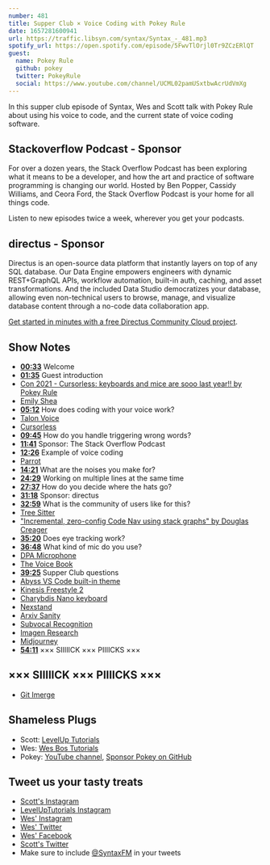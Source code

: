 ```yaml
---
number: 481
title: Supper Club × Voice Coding with Pokey Rule
date: 1657281600941
url: https://traffic.libsyn.com/syntax/Syntax_-_481.mp3
spotify_url: https://open.spotify.com/episode/5FwvTlOrjl0Tr9ZCzERlQT
guest:
  name: Pokey Rule
  github: pokey
  twitter: PokeyRule
  social: https://www.youtube.com/channel/UCML02pamUSxtbwAcrUdVmXg
---
```


In this supper club episode of Syntax, Wes and Scott talk with Pokey Rule about using his voice to code, and the current state of voice coding software.

## Stackoverflow Podcast - Sponsor

For over a dozen years, the Stack Overflow Podcast has been exploring what it means to be a developer, and how the art and practice of software programming is changing our world. Hosted by Ben Popper, Cassidy Williams, and Ceora Ford, the Stack Overflow Podcast is your home for all things code.

Listen to new episodes twice a week, wherever you get your podcasts.

## directus - Sponsor

Directus is an open-source data platform that instantly layers on top of any SQL database. Our Data Engine empowers engineers with dynamic REST+GraphQL APIs, workflow automation, built-in auth, caching, and asset transformations. And the included Data Studio democratizes your database, allowing even non-technical users to browse, manage, and visualize database content through a no-code data collaboration app.

[Get started in minutes with a free Directus Community Cloud project](https://directus.cloud).

## Show Notes

* **[00:33](#t=00:33)** Welcome
* **[01:35](#t=01:35)** Guest introduction
* [Con 2021 - Cursorless: keyboards and mice are sooo last year!! by Pokey Rule](https://www.youtube.com/watch?v=Py9xjeIhxOg)
* [Emily Shea](https://www.youtube.com/watch?v=YKuRkGkf5HU)
* **[05:12](#t=05:12)** How does coding with your voice work?
* [Talon Voice](https://talonvoice.com/)
* [Cursorless](https://cursorless.org/)
* **[09:45](#t=09:45)** How do you handle triggering wrong words?
* **[11:41](#t=11:41)** Sponsor: The Stack Overflow Podcast
* **[12:26](#t=12:26)** Example of voice coding
* [Parrot](https://github.com/chaosparrot/parrot.py)
* **[14:21](#t=14:21)** What are the noises you make for?
* **[24:29](#t=24:29)** Working on multiple lines at the same time
* **[27:37](#t=27:37)** How do you decide where the hats go?
* **[31:18](#t=31:18)** Sponsor: directus
* **[32:59](#t=32:59)** What is the community of users like for this?
* [Tree Sitter](https://tree-sitter.github.io/tree-sitter/)
* ["Incremental, zero-config Code Nav using stack graphs" by Douglas Creager](https://www.youtube.com/watch?v=l2R1PTGcwrE)
* **[35:20](#t=35:20)** Does eye tracking work?
* **[36:48](#t=36:48)** What kind of mic do you use?
* [DPA Microphone](https://www.sweetwater.com/store/detail/4288HSBg--dpa-dfine-core-4288-omnidirectional-flex-headset-microphone-with-microdot-connector-long-length-b)
* [The Voice Book](https://www.amazon.com/Voice-Book-Caring-Protecting-Improving-dp-1641603305/dp/1641603305/)
* **[39:25](#t=39:25)** Supper Club questions
* [Abyss VS Code built-in theme](https://code.visualstudio.com/docs/getstarted/themes)
* [Kinesis Freestyle 2](https://kinesis-ergo.com/keyboards/freestyle2-keyboard/)
* [Charybdis Nano keyboard](https://bastardkb.com/charybdis-nano/)
* [Nexstand](http://www.nexstand.com)
* [Arxiv Sanity](https://arxiv-sanity-lite.com/)
* [Subvocal Recognition](https://en.wikipedia.org/wiki/Subvocal_recognition)
* [Imagen Research](https://imagen.research.google/)
* [Midjourney](https://www.midjourney.com/)
* **[54:11](#t=54:11)** ××× SIIIIICK ××× PIIIICKS ×××

## ××× SIIIIICK ××× PIIIICKS ×××

* [Git Imerge](https://github.com/mhagger/git-imerge)

## Shameless Plugs

* Scott: [LevelUp Tutorials](https://leveluptutorials.com/tutorials/keystone-js/introduction)
* Wes: [Wes Bos Tutorials](https://wesbos.com/courses)
* Pokey: [YouTube channel](https://www.youtube.com/channel/UCML02pamUSxtbwAcrUdVmXg), [Sponsor Pokey on GitHub](https://github.com/sponsors/pokey)

## Tweet us your tasty treats

* [Scott's Instagram](https://www.instagram.com/stolinski/)
* [LevelUpTutorials Instagram](https://www.instagram.com/LevelUpTutorials/)
* [Wes' Instagram](https://www.instagram.com/wesbos/)
* [Wes' Twitter](https://twitter.com/wesbos)
* [Wes' Facebook](https://www.facebook.com/wesbos.developer)
* [Scott's Twitter](https://twitter.com/stolinski)
* Make sure to include [@SyntaxFM](https://twitter.com/SyntaxFM) in your tweets
